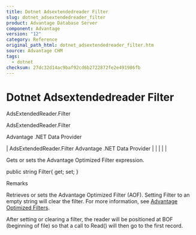 ```yaml
---
title: Dotnet Adsextendedreader Filter
slug: dotnet_adsextendedreader_filter
product: Advantage Database Server
component: Advantage
version: "12"
category: Reference
original_path_html: dotnet_adsextendedreader_filter.htm
source: Advantage CHM
tags:
  - dotnet
checksum: 27dc32d14ac9baf92cd6b2722872fe2e491986fb
---
```


# Dotnet Adsextendedreader Filter

AdsExtendedReader.Filter

AdsExtendedReader.Filter

Advantage .NET Data Provider

| AdsExtendedReader.Filter  Advantage .NET Data Provider |  |  |  |  |

Gets or sets the Advantage Optimized Filter expression.

public string Filter{ get; set; }

Remarks

Retrieves or sets the Advantage Optimized Filter (AOF). Setting Filter to an empty string will clear the filter. For more information, see [Advantage Optimized Filters](master_advantage_optimized_filters.md).

After setting or clearing a filter, the reader will be positioned at BOF (beginning of file) so that a call to Read() will then go to the first record.
